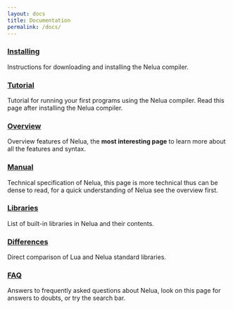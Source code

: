 ```yaml
---
layout: docs
title: Documentation
permalink: /docs/
---
```


### [Installing](/installing/)

Instructions for downloading and installing the Nelua compiler.

### [Tutorial](/tutorial/)

Tutorial for running your first programs using the Nelua compiler.
Read this page after installing the Nelua compiler.

### [Overview](/overview/)

Overview features of Nelua,
the **most interesting page** to learn more about all the features and syntax.

### [Manual](/manual/)

Technical specification of Nelua, this page is more technical
thus can be dense to read, for a quick understanding of Nelua see the overview first.

### [Libraries](/libraries/)

List of built-in libraries in Nelua and their contents.

### [Differences](/diffs/)

Direct comparison of Lua and Nelua standard libraries.

### [FAQ](/faq/)

Answers to frequently asked questions about Nelua,
look on this page for answers to doubts, or try the search bar.